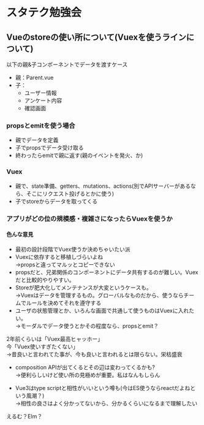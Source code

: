 # スタテク勉強会
## Vueのstoreの使い所について(Vuexを使うラインについて)

以下の親&子コンポーネントでデータを渡すケース
- 親：Parent.vue
- 子：
  - ユーザー情報
  - アンケート内容
  - 確認画面

### propsとemitを使う場合
- 親でデータを定義
- 子でpropsでデータ受け取る
- 終わったらemitで親に返す(親のイベントを発火、か)

### Vuex
- 親で、state準備、getters、mutations、actions(別でAPIサーバーがあるなら、そこにリクエスト投げるとかに使う)
- 子でstoreからデータを取ってくる

### アプリがどの位の規模感・複雑さになったらVuexを使うか
#### 色んな意見
- 最初の設計段階でVuex使うか決めちゃいたい派
- Vuexに依存すると移植しづらいよね<br>
→propsと違ってマルッとコピーできない
- propsだと、兄弟関係のコンポーネントにデータ共有するのが難しい。Vuexだと比較的やりやすい。
- Storeが肥大化してメンテナンスが大変というケースも。<br>
→Vuexはデータを管理するもの。グローバルなものだから、使うならチームでルールを決めてそれを遵守する
- ユーザの状態管理とか、いろんな画面で共通して使うものはVuexに入れたい。<br>
→モーダルでデータ使うとかその程度なら、propsとemit？


2年前くらいは「Vuex最高ヒャッホー」<br>
今「Vuex使いすぎたくない」<br>
→昔良いと言われてた事が、今も良いと言われるとは限らない。栄枯盛衰

- composition APIが出てくるとその辺は変わってくるかも?<br>
→便利らしいけど使い所の見極めが重要。私はなんもしらん

- Vue3はtype scriptと相性がいいという噂も(今はES使うならreactだよねという風潮？)<br>
→相性の良さはよく分かってないから、分かるくらいになるまで理解したい

えるむ？Elm？
